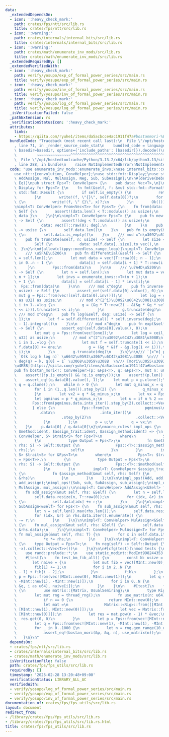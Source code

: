 ```yaml
---
data:
  _extendedDependsOn:
  - icon: ':heavy_check_mark:'
    path: crates/fps/ntt/src/lib.rs
    title: crates/fps/ntt/src/lib.rs
  - icon: ':warning:'
    path: crates/internals/internal_bits/src/lib.rs
    title: crates/internals/internal_bits/src/lib.rs
  - icon: ':warning:'
    path: crates/math/enumerate_inv_mods/src/lib.rs
    title: crates/math/enumerate_inv_mods/src/lib.rs
  _extendedRequiredBy: []
  _extendedVerifiedWith:
  - icon: ':heavy_check_mark:'
    path: verify/yosupo/exp_of_formal_power_series/src/main.rs
    title: verify/yosupo/exp_of_formal_power_series/src/main.rs
  - icon: ':heavy_check_mark:'
    path: verify/yosupo/inv_of_formal_power_series/src/main.rs
    title: verify/yosupo/inv_of_formal_power_series/src/main.rs
  - icon: ':heavy_check_mark:'
    path: verify/yosupo/log_of_formal_power_series/src/main.rs
    title: verify/yosupo/log_of_formal_power_series/src/main.rs
  _isVerificationFailed: false
  _pathExtension: rs
  _verificationStatusIcon: ':heavy_check_mark:'
  attributes:
    links:
    - https://qiita.com/ryuhe1/items/da5acbcce4ac1911f47a#bostanmori-%E3%81%AE%E3%82%A2%E3%83%AB%E3%82%B4%E3%83%AA%E3%82%BA%E3%83%A0-1)
  bundledCode: "Traceback (most recent call last):\n  File \"/opt/hostedtoolcache/Python/3.13.2/x64/lib/python3.13/site-packages/onlinejudge_verify/documentation/build.py\"\
    , line 71, in _render_source_code_stat\n    bundled_code = language.bundle(stat.path,\
    \ basedir=basedir, options={'include_paths': [basedir]}).decode()\n          \
    \         ~~~~~~~~~~~~~~~^^^^^^^^^^^^^^^^^^^^^^^^^^^^^^^^^^^^^^^^^^^^^^^^^^^^^^^^^^^^^^^^^^\n\
    \  File \"/opt/hostedtoolcache/Python/3.13.2/x64/lib/python3.13/site-packages/onlinejudge_verify/languages/rust.py\"\
    , line 288, in bundle\n    raise NotImplementedError\nNotImplementedError\n"
  code: "use enumerate_inv_mods::enumerate_invs;\nuse internal_bits::ceil_log2;\n\
    use ntt::{convolution, ConvHelper};\nuse std::fmt::Display;\nuse std::ops::{Add,\
    \ AddAssign, Mul, MulAssign, Neg, Sub, SubAssign};\n\n#[derive(Debug, Clone, PartialEq,\
    \ Eq)]\npub struct Fps<T: ConvHelper> {\n    pub data: Vec<T>,\n}\n\nimpl<T: ConvHelper>\
    \ Display for Fps<T> {\n    fn fmt(&self, f: &mut std::fmt::Formatter<'_>) ->\
    \ std::fmt::Result {\n        if self.is_empty() {\n            return Ok(());\n\
    \        }\n        write!(f, \"{}\", self.data[0])?;\n        for x in self.data.iter().skip(1)\
    \ {\n            write!(f, \" {}\", x)?;\n        }\n        Ok(())\n    }\n}\n\
    \nimpl<T: ConvHelper> From<Vec<T>> for Fps<T> {\n    fn from(data: Vec<T>) ->\
    \ Self {\n        assert!(data.len() < T::modulus() as usize);\n        Self {\
    \ data }\n    }\n}\n\nimpl<T: ConvHelper> Fps<T> {\n    pub fn new(deg: usize)\
    \ -> Self {\n        assert!(deg < T::modulus() as usize);\n        Self {\n \
    \           data: vec![T::raw(0); deg],\n        }\n    }\n    pub fn len(&self)\
    \ -> usize {\n        self.data.len()\n    }\n    pub fn is_empty(&self) -> bool\
    \ {\n        self.data.is_empty()\n    }\n    /// mod x^n\u3092\u53D6\u308B\n\
    \    pub fn truncate(&self, n: usize) -> Self {\n        let size = self.len().min(n);\n\
    \        Self {\n            data: self.data[..size].to_vec(),\n        }\n  \
    \  }\n}\n\n#[allow(clippy::needless_range_loop)]\nimpl<T: ConvHelper> Fps<T> {\n\
    \    /// \u5FAE\u5206\n    pub fn differential(&self) -> Self {\n        let n\
    \ = self.len();\n        let mut data = vec![T::raw(0); n - 1];\n        for i\
    \ in 0..n - 1 {\n            data[i] = self.data[i + 1] * T::new(i + 1);\n   \
    \     }\n        Fps::from(data)\n    }\n\n    /// \u7A4D\u5206\n    pub fn integral(&self)\
    \ -> Self {\n        let n = self.len();\n        let mut data = vec![T::raw(0);\
    \ n + 1];\n        let invs = enumerate_invs::<T>(n + 1);\n        for i in 1..n\
    \ + 1 {\n            data[i] = self.data[i - 1] * invs[i];\n        }\n      \
    \  Fps::from(data)\n    }\n\n    /// mod x^deg\n    pub fn inverse(&self, deg:\
    \ usize) -> Self {\n        assert_ne!(self.data[0].value(), 0);\n        let\
    \ mut g = Fps::from(vec![self.data[0].inv()]);\n        let log = ceil_log2(deg\
    \ as u32) as usize;\n        // mod x^(2^i)\u3092\u6C42\u3081\u308B\n        for\
    \ i in 1..=log {\n            g = (&g * T::new(2) - &(&g * &g * self.truncate(1\
    \ << i))).truncate(1 << i);\n        }\n        g.truncate(deg)\n    }\n\n   \
    \ /// mod x^deg\n    pub fn log(&self, deg: usize) -> Self {\n        assert_eq!(self.data[0].value(),\
    \ 1);\n        let f = self.differential() * self.inverse(deg);\n        f.truncate(deg\
    \ - 1).integral()\n    }\n\n    /// mod x^deg\n    pub fn exp(&self, deg: usize)\
    \ -> Self {\n        assert_eq!(self.data[0].value(), 0);\n        let one = T::new(1_u8);\n\
    \        let mut g = Fps::from(vec![one]);\n        let log = ceil_log2(deg as\
    \ u32) as usize;\n        // mod x^(2^i)\u3092\u6C42\u3081\u308B\n        for\
    \ i in 1..=log {\n            let mut f = self.truncate(1 << i);\n           \
    \ f.data[0] += one;\n            g = (&g * &(f - &g.log(1 << i))).truncate(1 <<\
    \ i);\n        }\n        g.truncate(deg)\n    }\n}\n\n/// `[x^n] p(x)/q(x)` \u3092\
    \ `O(k log k log n)` \u6642\u9593\u3067\u6C42\u3081\u308B  \n/// `deg(p) < k,\
    \ deg(q) = k, q[0] = 1` \u3068\u3059\u308B  \n/// [mori\u3055\u3093\u306E\u8A18\
    \u4E8B](https://qiita.com/ryuhe1/items/da5acbcce4ac1911f47a#bostanmori-%E3%81%AE%E3%82%A2%E3%83%AB%E3%82%B4%E3%83%AA%E3%82%BA%E3%83%A0-1)\n\
    pub fn bostan_mori<T: ConvHelper>(p: &Fps<T>, q: &Fps<T>, mut n: u64) -> T {\n\
    \    assert!(!p.is_empty() && !q.is_empty());\n    assert!(p.len() < q.len());\n\
    \    assert_eq!(q.data[0].value(), 1);\n    let mut p = p.clone();\n    let mut\
    \ q = q.clone();\n    while n > 0 {\n        let mut q_minus_x = q.clone();\n\
    \        for i in (1..q.len()).step_by(2) {\n            q_minus_x.data[i] = -q_minus_x.data[i];\n\
    \        }\n        let vx2 = q * &q_minus_x;\n        let vx = Fps::from(vx2.data.into_iter().step_by(2).collect::<Vec<T>>());\n\
    \        let pqminus = p * q_minus_x;\n        let u = if n % 2 == 0 {\n     \
    \       Fps::from(pqminus.data.into_iter().step_by(2).collect::<Vec<T>>())\n \
    \       } else {\n            Fps::from(\n                pqminus\n          \
    \          .data\n                    .into_iter()\n                    .skip(1)\n\
    \                    .step_by(2)\n                    .collect::<Vec<T>>(),\n\
    \            )\n        };\n        p = u;\n        q = vx;\n        n >>= 1;\n\
    \    }\n    p.data[0] / q.data[0]\n}\n\nmacro_rules! impl_ops {\n    ($trait:ident,\
    \ $method:ident, $assign_trait:ident, $assign_method:ident) => {\n        impl<T:\
    \ ConvHelper, S> $trait<S> for Fps<T>\n        where\n            Self: $assign_trait<S>,\n\
    \        {\n            type Output = Fps<T>;\n            fn $method(mut self,\
    \ rhs: S) -> Self::Output {\n                Fps::<T>::$assign_method(&mut self,\
    \ rhs);\n                self\n            }\n        }\n        impl<T: ConvHelper,\
    \ S> $trait<S> for &Fps<T>\n        where\n            Fps<T>: $trait<S, Output\
    \ = Fps<T>>,\n        {\n            type Output = Fps<T>;\n            fn $method(self,\
    \ rhs: S) -> Self::Output {\n                Fps::<T>::$method(self.clone(), rhs)\n\
    \            }\n        }\n        impl<T: ConvHelper> $assign_trait for Fps<T>\
    \ {\n            fn $assign_method(&mut self, rhs: Self) {\n                Fps::<T>::$assign_method(self,\
    \ &rhs)\n            }\n        }\n    };\n}\n\nimpl_ops!(Add, add, AddAssign,\
    \ add_assign);\nimpl_ops!(Sub, sub, SubAssign, sub_assign);\nimpl_ops!(Mul, mul,\
    \ MulAssign, mul_assign);\n\nimpl<T: ConvHelper> AddAssign<&Self> for Fps<T> {\n\
    \    fn add_assign(&mut self, rhs: &Self) {\n        let n = self.len().max(rhs.len());\n\
    \        self.data.resize(n, T::raw(0));\n        for (idx, &r) in rhs.data.iter().enumerate()\
    \ {\n            self.data[idx] += r;\n        }\n    }\n}\n\nimpl<T: ConvHelper>\
    \ SubAssign<&Self> for Fps<T> {\n    fn sub_assign(&mut self, rhs: &Self) {\n\
    \        let n = self.len().max(rhs.len());\n        self.data.resize(n, T::raw(0));\n\
    \        for (idx, &r) in rhs.data.iter().enumerate() {\n            self.data[idx]\
    \ -= r;\n        }\n    }\n}\n\nimpl<T: ConvHelper> MulAssign<&Self> for Fps<T>\
    \ {\n    fn mul_assign(&mut self, rhs: &Self) {\n        self.data = convolution(&self.data,\
    \ &rhs.data);\n    }\n}\n\nimpl<T: ConvHelper> MulAssign<T> for Fps<T> {\n   \
    \ fn mul_assign(&mut self, rhs: T) {\n        for x in self.data.iter_mut() {\n\
    \            *x *= rhs;\n        }\n    }\n}\n\nimpl<T: ConvHelper> Neg for Fps<T>\
    \ {\n    type Output = Fps<T>;\n    fn neg(self) -> Self::Output {\n        Fps::from(self.data.into_iter().map(|x|\
    \ -x).collect::<Vec<T>>())\n    }\n}\n\n#[cfg(test)]\nmod tests {\n    use super::*;\n\
    \    use rand::prelude::*;\n    use static_modint::ModInt998244353 as MInt;\n\n\
    \    #[test]\n    fn test_bm_fib_all() {\n        const N: usize = 100000;\n \
    \       let naive = {\n            let mut fib = vec![MInt::new(0); N];\n    \
    \        fib[1] += 1;\n            for i in 2..N {\n                fib[i] = fib[i\
    \ - 1] + fib[i - 2];\n            }\n            fib\n        };\n        let\
    \ p = Fps::from(vec![MInt::new(0), MInt::new(1)]);\n        let q = Fps::from(vec![MInt::new(1),\
    \ -MInt::new(1), -MInt::new(1)]);\n        for i in 0..N {\n            assert_eq!(bostan_mori(&p,\
    \ &q, i as u64), naive[i]);\n        }\n    }\n\n    #[test]\n    fn test_bm_fib_big()\
    \ {\n        use matrix::{Matrix, UsualSemiring};\n        type Rig = UsualSemiring<MInt>;\n\
    \        let mut rng = thread_rng();\n        fn use_matrix(n: u64) -> MInt {\n\
    \            if n == 0 {\n                return MInt::new(0);\n            }\n\
    \            let mat =\n                Matrix::<Rig>::from([[MInt::new(1), MInt::new(1)],\
    \ [MInt::new(1), MInt::new(0)]]);\n            let vec = Matrix::from([[MInt::new(1)],\
    \ [MInt::new(0)]]);\n            let res = mat.pow(n - 1) * &vec;\n          \
    \  res.get(0, 0)\n        }\n        let p = Fps::from(vec![MInt::new(0), MInt::new(1)]);\n\
    \        let q = Fps::from(vec![MInt::new(1), -MInt::new(1), -MInt::new(1)]);\n\
    \        for _ in 0..1000 {\n            let n = rng.gen_range(10_u64.pow(5)..=10_u64.pow(18));\n\
    \            assert_eq!(bostan_mori(&p, &q, n), use_matrix(n));\n        }\n \
    \   }\n}\n"
  dependsOn:
  - crates/fps/ntt/src/lib.rs
  - crates/internals/internal_bits/src/lib.rs
  - crates/math/enumerate_inv_mods/src/lib.rs
  isVerificationFile: false
  path: crates/fps/fps_utils/src/lib.rs
  requiredBy: []
  timestamp: '2025-02-28 13:20:48+09:00'
  verificationStatus: LIBRARY_ALL_AC
  verifiedWith:
  - verify/yosupo/log_of_formal_power_series/src/main.rs
  - verify/yosupo/exp_of_formal_power_series/src/main.rs
  - verify/yosupo/inv_of_formal_power_series/src/main.rs
documentation_of: crates/fps/fps_utils/src/lib.rs
layout: document
redirect_from:
- /library/crates/fps/fps_utils/src/lib.rs
- /library/crates/fps/fps_utils/src/lib.rs.html
title: crates/fps/fps_utils/src/lib.rs
---
```

